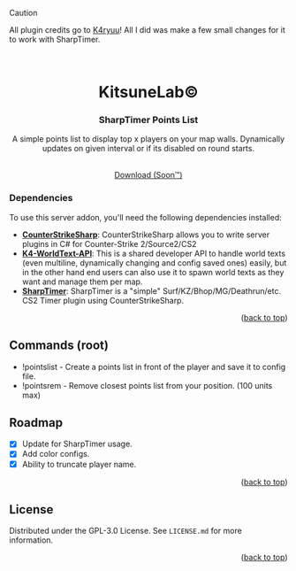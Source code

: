 <a name="readme-top"></a>

> [!CAUTION]
> All plugin credits go to [K4ryuu](https://github.com/K4ryuu)! All I did was make a few small changes for it to work with SharpTimer.

<!-- PROJECT LOGO -->
<br />
<div align="center">
  <h1 align="center">KitsuneLab©</h1>
  <h3 align="center">SharpTimer Points List</h3>
  <a align="center">A simple points list to display top x players on your map walls. Dynamically updates on given interval or if its disabled on round starts.</a>

  <p align="center">
    <br />
    <a href="https://github.com/M-archand/SharpTimer-WallLists/releases/">Download (Soon™️)</a>
  </p>
</div>

<!-- ABOUT THE PROJECT -->

### Dependencies

To use this server addon, you'll need the following dependencies installed:

- [**CounterStrikeSharp**](https://github.com/roflmuffin/CounterStrikeSharp/releases): CounterStrikeSharp allows you to write server plugins in C# for Counter-Strike 2/Source2/CS2
- [**K4-WorldText-API**](https://github.com/K4ryuu/K4-WorldText-API): This is a shared developer API to handle world texts (even multiline, dynamically changing and config saved ones) easily, but in the other hand end users can also use it to spawn world texts as they want and manage them per map.
- [**SharpTimer**](https://github.com/Letaryat/poor-sharptimer): SharpTimer is a "simple" Surf/KZ/Bhop/MG/Deathrun/etc. CS2 Timer plugin using CounterStrikeSharp.
  
<p align="right">(<a href="#readme-top">back to top</a>)</p>

<!-- ROADMAP -->

## Commands (root)

- !pointslist - Create a points list in front of the player and save it to config file.
- !pointsrem - Remove closest points list from your position. (100 units max)

<!-- ROADMAP -->

## Roadmap

- [X] Update for SharpTimer usage.
- [X] Add color configs.
- [X] Ability to truncate player name.

<p align="right">(<a href="#readme-top">back to top</a>)</p>

<!-- LICENSE -->

## License

Distributed under the GPL-3.0 License. See `LICENSE.md` for more information.

<p align="right">(<a href="#readme-top">back to top</a>)</p>
